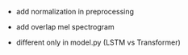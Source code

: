 - add normalization in preprocessing
- add overlap mel spectrogram

- different only in model.py (LSTM vs Transformer)
